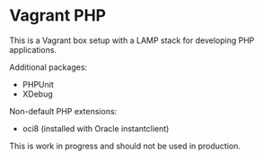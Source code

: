 Vagrant PHP
===========
This is a Vagrant box setup with a LAMP stack for developing PHP applications.

Additional packages:

- PHPUnit
- XDebug

Non-default PHP extensions:

- oci8 (installed with Oracle instantclient)

This is work in progress and should not be used in production.